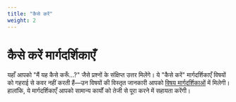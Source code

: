 ```yaml
---  
title: "कैसे करें"  
weight: 2  
---  
```


# कैसे करें मार्गदर्शिकाएँ  

यहाँ आपको "मैं यह कैसे करूँ...?" जैसे प्रश्नों के संक्षिप्त उत्तर मिलेंगे। ये "कैसे करें" मार्गदर्शिकाएँ विषयों को गहराई से कवर नहीं करती हैं—उन विषयों की विस्तृत जानकारी आपको [विषय मार्गदर्शिकाओं](../topics) में मिलेगी। हालांकि, ये मार्गदर्शिकाएँ आपको सामान्य कार्यों को तेजी से पूरा करने में सहायता करेंगी।